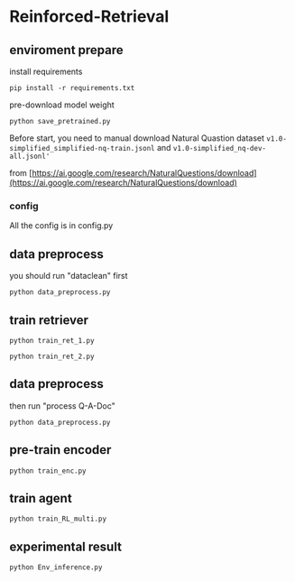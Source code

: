# Reinforced-Retrieval

## enviroment prepare
install requirements

```pip install -r requirements.txt```

pre-download model weight

```python save_pretrained.py```

Before start, you need to manual download Natural Quastion dataset
```v1.0-simplified_simplified-nq-train.jsonl``` and ```v1.0-simplified_nq-dev-all.jsonl'```

from [https://ai.google.com/research/NaturalQuestions/download](https://ai.google.com/research/NaturalQuestions/download)
### config
All the config is in config.py

## data preprocess
you should run "dataclean" first

```python data_preprocess.py```

## train retriever
```python train_ret_1.py```

```python train_ret_2.py```

## data preprocess
then run "process Q-A-Doc"

```python data_preprocess.py```

## pre-train encoder
```python train_enc.py```

## train agent
```python train_RL_multi.py```

## experimental result
```python Env_inference.py```
